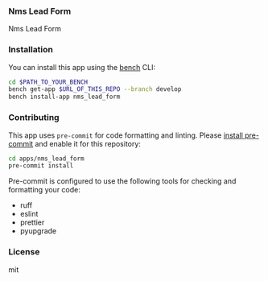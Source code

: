 ### Nms Lead Form

Nms Lead Form

### Installation

You can install this app using the [bench](https://github.com/frappe/bench) CLI:

```bash
cd $PATH_TO_YOUR_BENCH
bench get-app $URL_OF_THIS_REPO --branch develop
bench install-app nms_lead_form
```

### Contributing

This app uses `pre-commit` for code formatting and linting. Please [install pre-commit](https://pre-commit.com/#installation) and enable it for this repository:

```bash
cd apps/nms_lead_form
pre-commit install
```

Pre-commit is configured to use the following tools for checking and formatting your code:

- ruff
- eslint
- prettier
- pyupgrade

### License

mit
